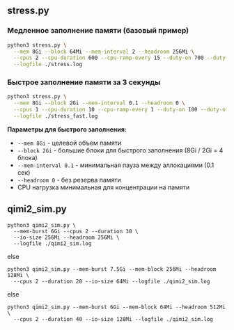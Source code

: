 
## stress.py

### Медленное заполнение памяти (базовый пример)
```bash
python3 stress.py \
  --mem 8Gi --block 64Mi --mem-interval 2 --headroom 256Mi \
  --cpus 2 --cpu-duration 600 --cpu-ramp-every 15 --duty-on 700 --duty-off 300 \
  --logfile ./stress.log
```

### Быстрое заполнение памяти за 3 секунды
```bash
python3 stress.py \
  --mem 8Gi --block 2Gi --mem-interval 0.1 --headroom 0 \
  --cpus 1 --cpu-duration 10 --cpu-ramp-every 1 --duty-on 100 --duty-off 900 \
  --logfile ./stress_fast.log
```

**Параметры для быстрого заполнения:**
- `--mem 8Gi` - целевой объем памяти
- `--block 2Gi` - большие блоки для быстрого заполнения (8Gi / 2Gi = 4 блока)
- `--mem-interval 0.1` - минимальная пауза между аллокациями (0.1 сек)
- `--headroom 0` - без резерва памяти
- CPU нагрузка минимальная для концентрации на памяти

## qimi2_sim.py
```
python3 qimi2_sim.py \
  --mem-burst 6Gi --cpus 2 --duration 30 \
  --io-size 256Mi --headroom 256Mi \
  --logfile ./qimi2_sim.log
```
else
```
python3 qimi2_sim.py --mem-burst 7.5Gi --mem-block 256Mi --headroom 128Mi \
  --cpus 2 --duration 20 --io-size 64Mi --logfile ./qimi2_sim.log
```
else 
```
python3 qimi2_sim.py --mem-burst 6Gi --mem-block 64Mi --headroom 512Mi \
  --cpus 2 --duration 40 --io-size 128Mi --logfile ./qimi2_sim.log
```